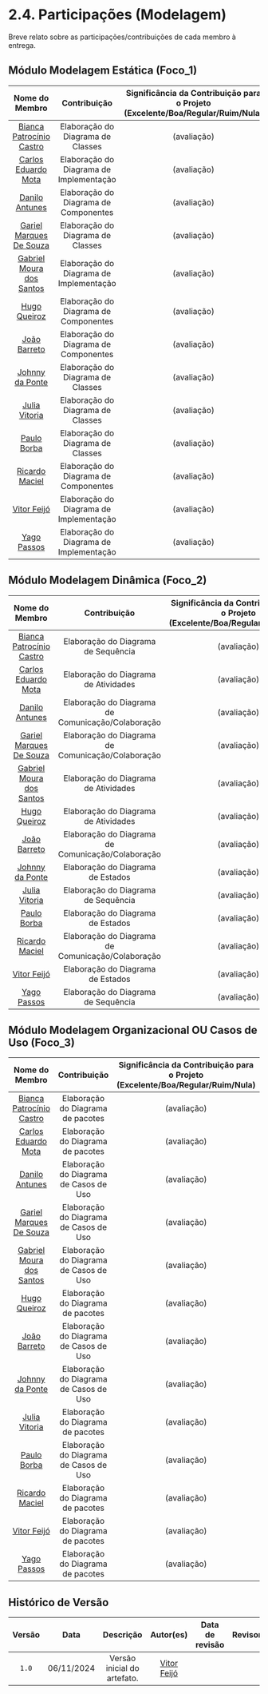 # 2.4. Participações (Modelagem)

Breve relato sobre as participações/contribuições de cada membro à entrega.

## Módulo Modelagem Estática (Foco_1)

|Nome do Membro | Contribuição | Significância da Contribuição para o Projeto (Excelente/Boa/Regular/Ruim/Nula) | Comprobatórios Claros (com link)
|:-:|:-:|:-:|:-:|
| [Bianca Patrocínio Castro](https://github.com/BiancaPatrocinio7)  |  Elaboração do Diagrama de Classes | (avaliação) | [Diagrama de Classes](../foco1/d_classes.md)
| [Carlos Eduardo Mota](https://github.com/CADU110)  |  Elaboração do Diagrama de Implementação | (avaliação) | [Diagrama de Implementação](../foco1/d_implementacao.md)
| [Danilo Antunes](https://github.com/Danilo-Carvalho-Antunes)  |  Elaboração do Diagrama de Componentes | (avaliação) | [Diagrama de Componentes](../foco1/d_componentes.md)
| [Gariel Marques De Souza](https://github.com/GabrielMS00)  |  Elaboração do Diagrama de Classes | (avaliação) | [Diagrama de Classes](../foco1/d_classes.md)
| [Gabriel Moura dos Santos](https://github.com/thegm445)  |  Elaboração do Diagrama de Implementação | (avaliação) | [Diagrama de Implementação](../foco1/d_implementacao.md)
| [Hugo Queiroz](https://github.com/melohugo) |  Elaboração do Diagrama de Componentes| (avaliação) | [Diagrama de Componentes](../foco1/d_componentes.md) 
| [João Barreto](https://github.com/JoaoBarreto03)|  Elaboração do Diagrama de Componentes | (avaliação) | [Diagrama de Componentes](../foco1/d_componentes.md) 
| [Johnny da Ponte](https://github.com/JohnnyLopess)  |  Elaboração do Diagrama de Classes | (avaliação) | [Diagrama de Classes](../foco1/d_classes.md) 
| [Julia Vitoria](https://github.com/juhvitoria4)  |  Elaboração do Diagrama de Classes | (avaliação) | [Diagrama de Classes](../foco1/d_classes.md) 
| [Paulo Borba](https://github.com/paulohborba) |  Elaboração do Diagrama de Classes | (avaliação) | [Diagrama de Classes](../foco1/d_classes.md) 
| [Ricardo Maciel](https://github.com/avmricardo)  |  Elaboração do Diagrama de Componentes | (avaliação) | [Diagrama de Componentes](../foco1/d_componentes.md)
| [Vitor Feijó](https://github.com/vitorfleonardo) |  Elaboração do Diagrama de Implementação | (avaliação) | [Diagrama de Implementação](../foco1/d_implementacao.md)
| [Yago Passos](https://github.com/yagompassos)  |  Elaboração do Diagrama de Implementação | (avaliação) | [Diagrama de Implementação](../foco1/d_implementacao.md)

## Módulo Modelagem Dinâmica (Foco_2)

|Nome do Membro | Contribuição | Significância da Contribuição para o Projeto (Excelente/Boa/Regular/Ruim/Nula) | Comprobatórios Claros (com link)
|:-:|:-:|:-:|:-:|
| [Bianca Patrocínio Castro](https://github.com/BiancaPatrocinio7)  |  Elaboração do Diagrama de Sequência | (avaliação) | [Diagrama de Sequência](../foco2/d_sequencia.md)
| [Carlos Eduardo Mota](https://github.com/CADU110)  |  Elaboração do Diagrama de Atividades | (avaliação) | [Diagrama de Atividades](../foco2/d_atividades.md)
| [Danilo Antunes](https://github.com/Danilo-Carvalho-Antunes)  |  Elaboração do Diagrama de Comunicação/Colaboração | (avaliação) | [Diagrama de Comunicação/Colaboração](../foco2/d_comunicacao_colab.md)
| [Gariel Marques De Souza](https://github.com/GabrielMS00)  |  Elaboração do Diagrama de Comunicação/Colaboração | (avaliação) | [Diagrama de Comunicação/Colaboração](../foco2/d_comunicacao_colab.md)
| [Gabriel Moura dos Santos](https://github.com/thegm445)  | Elaboração do Diagrama de Atividades | (avaliação) | [Diagrama de Atividades](../foco2/d_atividades.md)
| [Hugo Queiroz](https://github.com/melohugo) |  Elaboração do Diagrama de Atividades | (avaliação) | [Diagrama de Atividades](../foco2/d_atividades.md)|
| [João Barreto](https://github.com/JoaoBarreto03)|  Elaboração do Diagrama de Comunicação/Colaboração | (avaliação) | [Diagrama de Comunicação/Colaboração](../foco2/d_comunicacao_colab.md)
| [Johnny da Ponte](https://github.com/JohnnyLopess)  |  Elaboração do Diagrama de Estados | (avaliação) | [Diagrama de Estados](../foco2/d_estados.md)
| [Julia Vitoria](https://github.com/juhvitoria4)  |  Elaboração do Diagrama de Sequência | (avaliação) | [Diagrama de Sequência](../foco2/d_sequencia.md)
| [Paulo Borba](https://github.com/paulohborba) |  Elaboração do Diagrama de Estados | (avaliação) | [Diagrama de Estados](../foco2/d_estados.md)
| [Ricardo Maciel](https://github.com/avmricardo)  |  Elaboração do Diagrama de Comunicação/Colaboração | (avaliação) | [Diagrama de Comunicação/Colaboração](../foco2/d_comunicacao_colab.md)
| [Vitor Feijó](https://github.com/vitorfleonardo) |  Elaboração do Diagrama de Estados | (avaliação) | [Diagrama de Estados](../foco2/d_estados.md)
| [Yago Passos](https://github.com/yagompassos)  | Elaboração do Diagrama de Sequência | (avaliação) | [Diagrama de Sequência](../foco2/d_sequencia.md)

## Módulo Modelagem Organizacional OU Casos de Uso (Foco_3)

|Nome do Membro | Contribuição | Significância da Contribuição para o Projeto (Excelente/Boa/Regular/Ruim/Nula) | Comprobatórios Claros (com link)
|:-:|:-:|:-:|:-:|
| [Bianca Patrocínio Castro](https://github.com/BiancaPatrocinio7)  | Elaboração do Diagrama de pacotes | (avaliação) | [Diagrama de pacotes](../foco3/d_pacotes.md)
| [Carlos Eduardo Mota](https://github.com/CADU110)  |  Elaboração do Diagrama de pacotes | (avaliação) | [Diagrama de pacotes](../foco3/d_pacotes.md)
| [Danilo Antunes](https://github.com/Danilo-Carvalho-Antunes)  |  Elaboração do Diagrama de Casos de Uso | (avaliação) | [Diagrama de Casos de Uso](../foco3/d_casos_uso.md)
| [Gariel Marques De Souza](https://github.com/GabrielMS00)  |  Elaboração do Diagrama de Casos de Uso | (avaliação) | [Diagrama de Casos de Uso](../foco3/d_casos_uso.md)
| [Gabriel Moura dos Santos](https://github.com/thegm445)  |  Elaboração do Diagrama de Casos de Uso | (avaliação) | [Diagrama de Casos de Uso](../foco3/d_casos_uso.md)
| [Hugo Queiroz](https://github.com/melohugo) |  Elaboração do Diagrama de pacotes | (avaliação) | [Diagrama de pacotes](../foco3/d_pacotes.md)
| [João Barreto](https://github.com/JoaoBarreto03)|  Elaboração do Diagrama de Casos de Uso | (avaliação) | [Diagrama de Casos de Uso](../foco3/d_casos_uso.md)
| [Johnny da Ponte](https://github.com/JohnnyLopess)  |  Elaboração do Diagrama de Casos de Uso | (avaliação) | [Diagrama de Casos de Uso](../foco3/d_casos_uso.md)
| [Julia Vitoria](https://github.com/juhvitoria4)  |  Elaboração do Diagrama de pacotes | (avaliação) | [Diagrama de pacotes](../foco3/d_pacotes.md)
| [Paulo Borba](https://github.com/paulohborba) |  Elaboração do Diagrama de Casos de Uso | (avaliação) | [Diagrama de Casos de Uso](../foco3/d_casos_uso.md)
| [Ricardo Maciel](https://github.com/avmricardo)  |  Elaboração do Diagrama de pacotes | (avaliação) | [Diagrama de pacotes](../foco3/d_pacotes.md)
| [Vitor Feijó](https://github.com/vitorfleonardo) |  Elaboração do Diagrama de pacotes | (avaliação) | [Diagrama de pacotes](../foco3/d_pacotes.md)
| [Yago Passos](https://github.com/yagompassos)  |  Elaboração do Diagrama de pacotes | (avaliação) | [Diagrama de pacotes](../foco3/d_pacotes.md)

## Histórico de Versão

| Versão | Data | Descrição | Autor(es) | Data de revisão | Revisor(es) |
| :-: | :-: | :-: | :-: | :-: | :-: |
| `1.0` | 06/11/2024  | Versão inicial do artefato. | [Vitor Feijó](https://github.com/vitorfleonardo) |  |  |

